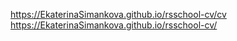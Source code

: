 https://EkaterinaSimankova.github.io/rsschool-cv/cv
https://EkaterinaSimankova.github.io/rsschool-cv/